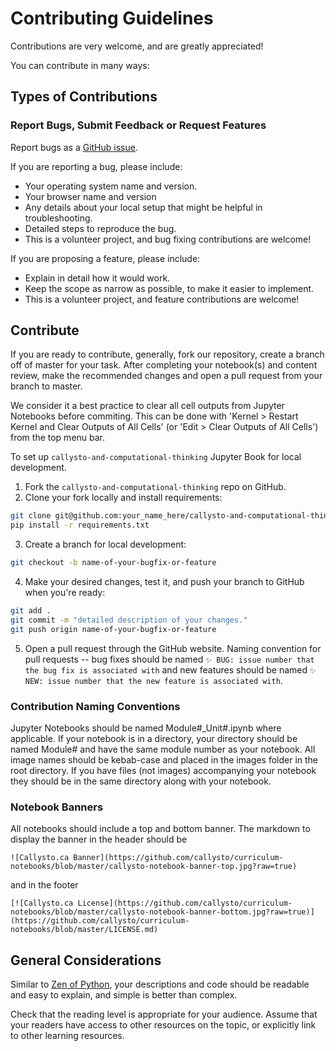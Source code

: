 # Contributing Guidelines

Contributions are very welcome, and are greatly appreciated! 

You can contribute in many ways:

## Types of Contributions

### Report Bugs, Submit Feedback or Request Features

Report bugs as a [GitHub issue](https://github.com/callysto/callysto-and-computational-thinking/issues).

If you are reporting a bug, please include:

* Your operating system name and version.
* Your browser name and version
* Any details about your local setup that might be helpful in troubleshooting.
* Detailed steps to reproduce the bug.
* This is a volunteer project, and bug fixing contributions are welcome!


If you are proposing a feature, please include:

* Explain in detail how it would work.
* Keep the scope as narrow as possible, to make it easier to implement.
* This is a volunteer project, and feature contributions are welcome!

## Contribute

If you are ready to contribute, generally, fork our repository, create a branch off of master for your task. After completing your notebook(s) and content review, make the recommended changes and open a pull request from your branch to master. 

We consider it a best practice to clear all cell outputs from Jupyter Notebooks before commiting. This can be done with 'Kernel > Restart Kernel and Clear Outputs of All Cells' (or 'Edit > Clear Outputs of All Cells') from the top menu bar. 

To set up `callysto-and-computational-thinking` Jupyter Book for local development.

1. Fork the `callysto-and-computational-thinking` repo on GitHub.
2. Clone your fork locally and install requirements:

```sh
git clone git@github.com:your_name_here/callysto-and-computational-thinking.git
pip install -r requirements.txt
```

3. Create a branch for local development:

```sh
git checkout -b name-of-your-bugfix-or-feature
```

4. Make your desired changes, test it, and push your branch to GitHub when you're ready:

```sh
git add .
git commit -m "detailed description of your changes."
git push origin name-of-your-bugfix-or-feature
```

5. Open a pull request through the GitHub website. Naming convention for pull requests -- bug fixes should be named `✨ BUG: issue number that the bug fix is associated with` and new features should be named `✨ NEW: issue number that the new feature is associated with`.

### Contribution Naming Conventions

Jupyter Notebooks should be named Module#_Unit#.ipynb where applicable. 
If your notebook is in a directory, your directory should be named Module# and have the same module number as your notebook.
All image names should be kebab-case and placed in the images folder in the root directory.
If you have files (not images) accompanying your notebook they should be in the same directory along with your notebook.

### Notebook Banners

All notebooks should include a top and bottom banner. The markdown to display the banner in the header should be

`![Callysto.ca Banner](https://github.com/callysto/curriculum-notebooks/blob/master/callysto-notebook-banner-top.jpg?raw=true)`

and in the footer

`[![Callysto.ca License](https://github.com/callysto/curriculum-notebooks/blob/master/callysto-notebook-banner-bottom.jpg?raw=true)](https://github.com/callysto/curriculum-notebooks/blob/master/LICENSE.md)`

## General Considerations

Similar to [Zen of Python](https://en.wikipedia.org/wiki/Zen_of_Python), your descriptions and code should be readable and easy to explain, and simple is better than complex.

Check that the reading level is appropriate for your audience. Assume that your readers have access to other resources on the topic, or explicitly link to other learning resources.
